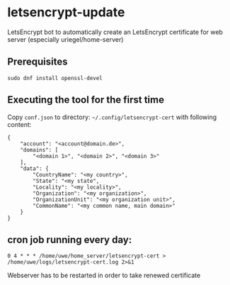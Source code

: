 # letsencrypt-update
LetsEncrypt bot to automatically create an LetsEncrypt certificate for web server (especially uriegel/home-server)

## Prerequisites

``` 
sudo dnf install openssl-devel
```

## Executing the tool for the first time

Copy ```conf.json``` to directory: ```~/.config/letsencrypt-cert``` with following content:

```
{
    "account": "<account@domain.de>",
    "domains": [
        "<domain 1>", "<domain 2>", "<domain 3>"
    ],
    "data": {
        "CountryName": "<my country>",
        "State": "<my state",
        "Locality": "<my locality>",
        "Organization": "<my organization>",
        "OrganizationUnit": "<my organization unit>",
        "CommonName": "<my common name, main domain>"
    }
}

```
## cron job running every day:

```
0 4 * * * /home/uwe/home_server/letsencrypt-cert > /home/uwe/logs/letsencrypt-cert.log 2>&1
``` 
Webserver has to be restarted in order to take renewed certificate
